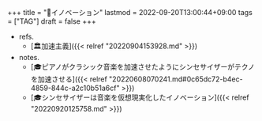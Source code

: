 +++
title = "🔖イノベーション"
lastmod = 2022-09-20T13:00:44+09:00
tags = ["TAG"]
draft = false
+++

-   refs.
    -   [🏛加速主義]({{< relref "20220904153928.md" >}})
-   notes.
    -   [🎓ピアノがクラシック音楽を加速させたようにシンセサイザーがテクノを加速させる]({{< relref "20220608070241.md#0c65dc72-b4ec-4859-844c-a2c10b51a6cf" >}})
    -   [🎓シンセサイザーは音楽を仮想現実化したイノベーション]({{< relref "20220920125758.md" >}})
